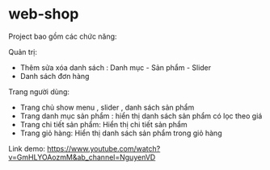 # web-shop
Project bao gồm các chức năng:

Quản trị:
 - Thêm sửa xóa danh sách : Danh mục - Sản phẩm - Slider
 - Danh sách đơn hàng

Trang người dùng:
- Trang chủ show menu , slider , danh sách sản phẩm 
- Trang danh mục sản phẩm : hiển thị danh sách sản phẩm có lọc theo giá
- Trang chi tiết sản phẩm: Hiển thị chi tiết sản phẩm
- Trang giỏ hàng: Hiển thị danh sách sản phẩm trong giỏ hàng

Link demo: https://www.youtube.com/watch?v=GmHLYOAozmM&ab_channel=NguyenVD
